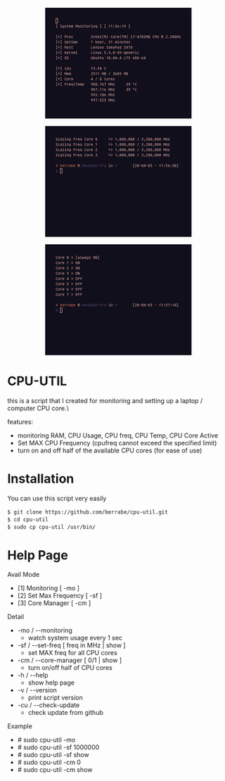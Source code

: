<p align="center">
  <img src="pic/1-monitoring.png">
</p>
<p align="center">
  <img src="pic/2-show-freq.png">
</p>
<p align="center">
  <img src="pic/3-core-manage.png">
</p>


# CPU-UTIL

 this is a script that I created for monitoring and setting up a laptop / computer CPU core.\
 
 features:
   - monitoring RAM, CPU Usage, CPU freq, CPU Temp, CPU Core Active
   - Set MAX CPU Frequency (cpufreq cannot exceed the specified limit)
   - turn on and off half of the available CPU cores (for ease of use)

# Installation

You can use this script very easily

```sh
$ git clone https://github.com/berrabe/cpu-util.git
$ cd cpu-util
$ sudo cp cpu-util /usr/bin/
```

# Help Page

Avail Mode
- [1] Monitoring         [ -mo ]
- [2] Set Max Frequency  [ -sf ]
- [3] Core Manager       [ -cm ]

Detail 
* -mo / --monitoring
  * watch system usage every 1 sec
* -sf / --set-freq [ freq in MHz | show ]
  * set MAX freq for all CPU cores
* -cm / --core-manager [ 0/1 | show ] 
  * turn on/off half of CPU cores
* -h / --help
  * show help page
* -v / --version 
  * print script version
* -cu / --check-update
  * check update from github

Example
- \# sudo cpu-util -mo
- \# sudo cpu-util -sf 1000000
- \# sudo cpu-util -sf show
- \# sudo cpu-util -cm 0
- \# sudo cpu-util -cm show
